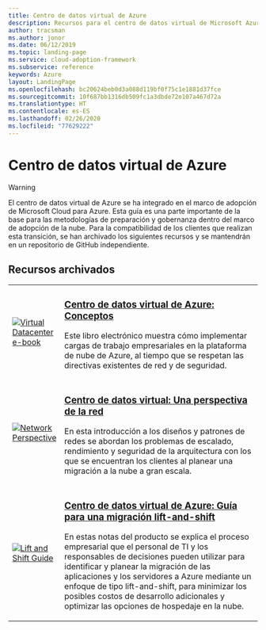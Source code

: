```yaml
---
title: Centro de datos virtual de Azure
description: Recursos para el centro de datos virtual de Microsoft Azure
author: tracsman
ms.author: jonor
ms.date: 06/12/2019
ms.topic: landing-page
ms.service: cloud-adoption-framework
ms.subservice: reference
keywords: Azure
layout: LandingPage
ms.openlocfilehash: bc20624beb0d3a088d119bf0f75c1e1881d37fce
ms.sourcegitcommit: 10f687bb1316db509fc1a3dbde72e107a467d72a
ms.translationtype: HT
ms.contentlocale: es-ES
ms.lasthandoff: 02/26/2020
ms.locfileid: "77629222"
---
```

# <a name="azure-virtual-datacenter"></a>Centro de datos virtual de Azure

> [!WARNING]
> El centro de datos virtual de Azure se ha integrado en el marco de adopción de Microsoft Cloud para Azure. Esta guía es una parte importante de la base para las metodologías de preparación y gobernanza dentro del marco de adopción de la nube. Para la compatibilidad de los clientes que realizan esta transición, se han archivado los siguientes recursos y se mantendrán en un repositorio de GitHub independiente.

## <a name="archived-resources"></a>Recursos archivados

<!-- markdownlint-disable MD033 -->

<table>
<tr>
    <td style="width: 64px; vertical-align: middle;"><a href="https://raw.githubusercontent.com/microsoft/CloudAdoptionFramework/master/archive/vdc/Azure_Virtual_Datacenter.pdf"><img src="../_images/vdc/virtual-datacenter.svg" alt="Virtual Datacenter e-book" /></a></td>
    <td>
        <h3><a href="https://raw.githubusercontent.com/microsoft/CloudAdoptionFramework/master/archive/vdc/Azure_Virtual_Datacenter.pdf">Centro de datos virtual de Azure: Conceptos</a></h3>
        <p>Este libro electrónico muestra cómo implementar cargas de trabajo empresariales en la plataforma de nube de Azure, al tiempo que se respetan las directivas existentes de red y de seguridad.</p>
    </td>
</tr>
<tr>
    <td style="width: 64px; vertical-align: middle;"><a href="./networking-vdc.md"><img src="../_images/vdc/vdc-network.png" alt="Network Perspective" /></a></td>
    <td>
        <h3><a href="./networking-vdc.md">Centro de datos virtual: Una perspectiva de la red</a></h3>
        <p>En esta introducción a los diseños y patrones de redes se abordan los problemas de escalado, rendimiento y seguridad de la arquitectura con los que se encuentran los clientes al planear una migración a la nube a gran escala.</p>
    </td>
</tr>
<tr>
    <td style="width: 64px; vertical-align: middle;"><a href="https://raw.githubusercontent.com/microsoft/CloudAdoptionFramework/master/archive/vdc/Azure_Virtual_Datacenter_Lift_and_Shift_Guide.pdf"><img src="../_images/vdc/vdc-lift-and-shift.png" alt="Lift and Shift Guide" /></a></td>
    <td>
        <h3><a href="https://raw.githubusercontent.com/microsoft/CloudAdoptionFramework/master/archive/vdc/Azure_Virtual_Datacenter_Lift_and_Shift_Guide.pdf">Centro de datos virtual de Azure: Guía para una migración lift-and-shift</a></h3>
        <p>En estas notas del producto se explica el proceso empresarial que el personal de TI y los responsables de decisiones pueden utilizar para identificar y planear la migración de las aplicaciones y los servidores a Azure mediante un enfoque de tipo lift-and-shift, para minimizar los posibles costos de desarrollo adicionales y optimizar las opciones de hospedaje en la nube.</p>
    </td>
</tr>
</table>

<!-- markdownlint-enable MD033 -->
